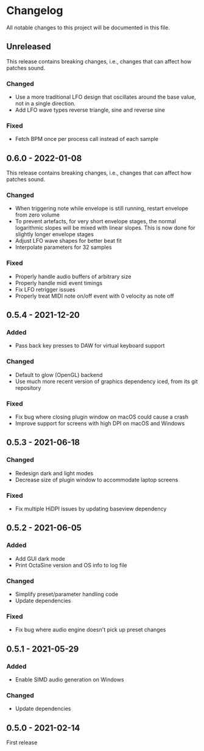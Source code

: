 # Changelog

All notable changes to this project will be documented in this file.

## Unreleased

This release contains breaking changes, i.e., changes that can affect
how patches sound.

### Changed

- Use a more traditional LFO design that oscillates around the base value, not
  in a single direction.
- Add LFO wave types reverse triangle, sine and reverse sine

### Fixed

- Fetch BPM once per process call instead of each sample

## 0.6.0 - 2022-01-08

This release contains breaking changes, i.e., changes that can affect
how patches sound.

### Changed

- When triggering note while envelope is still running, restart envelope from
  zero volume
- To prevent artefacts, for very short envelope stages, the normal logarithmic
  slopes will be mixed with linear slopes. This is now done for slightly longer
  envelope stages
- Adjust LFO wave shapes for better beat fit
- Interpolate parameters for 32 samples

### Fixed

- Properly handle audio buffers of arbitrary size
- Properly handle midi event timings
- Fix LFO retrigger issues
- Properly treat MIDI note on/off event with 0 velocity as note off

## 0.5.4 - 2021-12-20

### Added
- Pass back key presses to DAW for virtual keyboard support

### Changed

- Default to glow (OpenGL) backend
- Use much more recent version of graphics dependency iced, from its git repository

### Fixed
- Fix bug where closing plugin window on macOS could cause a crash
- Improve support for screens with high DPI on macOS and Windows

## 0.5.3 - 2021-06-18

### Changed

- Redesign dark and light modes
- Decrease size of plugin window to accommodate laptop screens

### Fixed

- Fix multiple HiDPI issues by updating baseview dependency

## 0.5.2 - 2021-06-05

### Added

- Add GUI dark mode
- Print OctaSine version and OS info to log file

### Changed

- Simplify preset/parameter handling code
- Update dependencies

### Fixed

- Fix bug where audio engine doesn't pick up preset changes

## 0.5.1 - 2021-05-29

### Added

- Enable SIMD audio generation on Windows

### Changed

- Update dependencies

## 0.5.0 - 2021-02-14

First release
